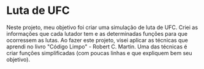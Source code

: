 # Luta de UFC
Neste projeto, meu objetivo foi criar uma simulação de luta de UFC. Criei as informações que cada lutador tem e as determinadas funções para que ocorressem as lutas.
Ao fazer este projeto, visei aplicar as técnicas que aprendi no livro "Código Limpo" - Robert C. Martin. Uma das técnicas é criar funções simplificadas (com poucas linhas e que expliquem bem seu objetivo). 